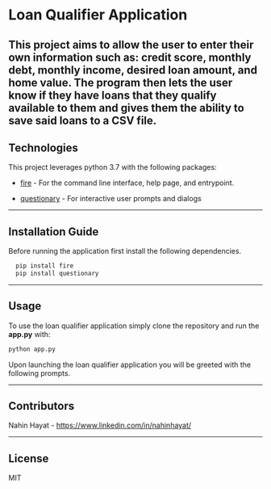 # Loan Qualifier Application

This project aims to allow the user to enter their own information such as: credit score, monthly debt, monthly income, desired loan amount, and home value. The program then lets the user know if they have loans that they qualify available to them and gives them the ability to save said loans to a CSV file. 
---

## Technologies

This project leverages python 3.7 with the following packages:

* [fire](https://github.com/google/python-fire) - For the command line interface, help page, and entrypoint.

* [questionary](https://github.com/tmbo/questionary) - For interactive user prompts and dialogs
---

## Installation Guide

Before running the application first install the following dependencies.

```python
  pip install fire
  pip install questionary
```
---

## Usage


To use the loan qualifier application simply clone the repository and run the **app.py** with:

```python
python app.py
```

Upon launching the loan qualifier application you will be greeted with the following prompts.




---

## Contributors

Nahin Hayat - https://www.linkedin.com/in/nahinhayat/

---

## License

MIT
